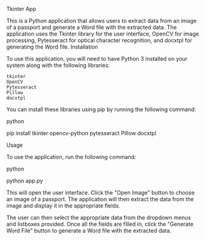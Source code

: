 Tkinter App

This is a Python application that allows users to extract data from an image of a passport and generate a Word file with the extracted data. The application uses the Tkinter library for the user interface, OpenCV for image processing, Pytesseract for optical character recognition, and docxtpl for generating the Word file.
Installation

To use this application, you will need to have Python 3 installed on your system along with the following libraries:

    tkinter
    OpenCV
    Pytesseract
    Pillow
    docxtpl

You can install these libraries using pip by running the following command:

python

pip install tkinter opencv-python pytesseract Pillow docxtpl

Usage

To use the application, run the following command:

python

python app.py

This will open the user interface. Click the "Open Image" button to choose an image of a passport. The application will then extract the data from the image and display it in the appropriate fields.

The user can then select the appropriate data from the dropdown menus and listboxes provided. Once all the fields are filled in, click the "Generate Word File" button to generate a Word file with the extracted data.
